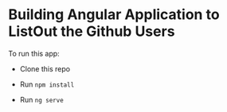 # Building Angular Application to ListOut the Github Users

To run this app:

- Clone this repo

- Run `npm install`
- Run `ng serve`